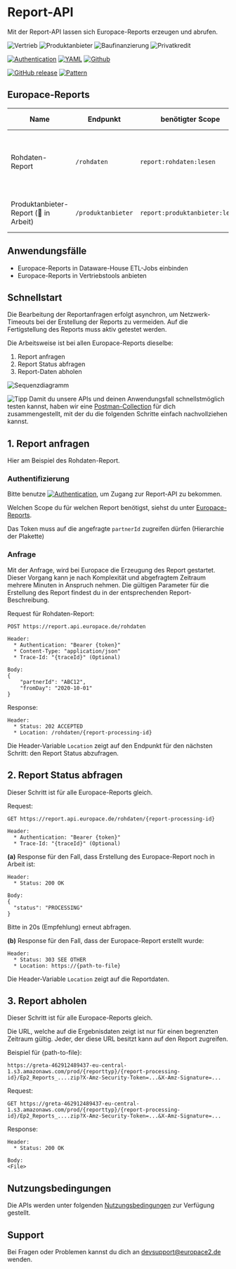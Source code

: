 # Report-API

Mit der Report-API lassen sich Europace-Reports erzeugen und abrufen.

![Vertrieb](https://img.shields.io/badge/-Vertrieb-lightblue)
![Produktanbieter](https://img.shields.io/badge/-Produktanbieter-lightblue)
![Baufinanzierung](https://img.shields.io/badge/-Baufinanzierung-lightblue)
![Privatkredit](https://img.shields.io/badge/-Privatkredit-lightblue)

[![Authentication](https://img.shields.io/badge/Auth-OAuth2-green)](https://github.com/europace/authorization-api)
[![YAML](https://img.shields.io/badge/{}-YAML-green)](https://github.com/europace/report-api/report-api.yaml)
[![Github](https://img.shields.io/badge/-Github-black?logo=github)](https://github.com/europace/report-api)

[![GitHub release](https://img.shields.io/github/v/release/europace/authorization-api)](https://github.com/europace/report-api/releases)
[![Pattern](https://img.shields.io/badge/Pattern-Tolerant%20Reader-yellowgreen)](https://martinfowler.com/bliki/TolerantReader.html)

## Europace-Reports

 Name | Endpunkt | benötigter Scope | Inhalts-Beschreibung
 ---- | ---- | ---- | ----
 Rohdaten-Report | ```/rohdaten``` | `report:rohdaten:lesen`  | alle relevanten Daten von Vorgängen, Anträgen, Bausteinen und Provisionen des Vertriebs |
Produktanbieter-Report (:construction: in Arbeit)  | ```/produktanbieter``` | `report:produktanbieter:lesen`  | die wesentlichen Antragsdaten mit Status und Vertriebsorganisation |

## Anwendungsfälle
- Europace-Reports in Dataware-House ETL-Jobs einbinden
- Europace-Reports in Vertriebstools anbieten

## Schnellstart

Die Bearbeitung der Reportanfragen erfolgt asynchron, um Netzwerk-Timeouts bei der Erstellung der Reports zu vermeiden. Auf die Fertigstellung des Reports muss aktiv getestet werden.

Die Arbeitsweise ist bei allen Europace-Reports dieselbe:

1. Report anfragen
2. Report Status abfragen
3. Report-Daten abholen

![Sequenzdiagramm](http://www.plantuml.com/plantuml/proxy?cache=no&src=https://raw.githubusercontent.com/europace/report-api/master/resources/processing-report-api.iuml?token=AFSAZZEIDC253X3GO74BDNK7R2KOC)

![Tipp](https://img.shields.io/badge/-Tipp-yellow) Damit du unsere APIs und deinen Anwendungsfall schnellstmöglich testen kannst, haben wir eine [Postman-Collection](https://github.com/europace/api-schnellstart) für dich zusammengestellt, mit der du die folgenden Schritte einfach nachvollziehen kannst.

## 1. Report anfragen
Hier am Beispiel des Rohdaten-Report.

### Authentifizierung
Bitte benutze [![Authentication](https://img.shields.io/badge/Auth-OAuth2-green)](https://github.com/europace/authorization-api), um Zugang zur Report-API zu bekommen.

Welchen Scope du für welchen Report benötigst, siehst du unter [Europace-Reports](#markdown-header-Europace-Reports).

Das Token muss auf die angefragte `partnerId` zugreifen dürfen (Hierarchie der Plakette)

### Anfrage
Mit der Anfrage, wird bei Europace die Erzeugung des Report gestartet. Dieser Vorgang kann je nach Komplexität und abgefragtem Zeitraum mehrere Minuten in Anspruch nehmen. Die gültigen Parameter für die Erstellung des Report findest du in der entsprechenden Report-Beschreibung.

Request für Rohdaten-Report:
```
POST https://report.api.europace.de/rohdaten

Header:
  * Authentication: "Bearer {token}"
  * Content-Type: "application/json"
  * Trace-Id: "{traceId}" (Optional)

Body:
{
    "partnerId": "ABC12",
    "fromDay": "2020-10-01"
}
```

Response:
```
Header:
  * Status: 202 ACCEPTED
  * Location: /rohdaten/{report-processing-id}
```

Die Header-Variable `Location` zeigt auf den Endpunkt für den nächsten Schritt: den Report Status abzufragen.

## 2. Report Status abfragen

Dieser Schritt ist für alle Europace-Reports gleich.

Request:
```
GET https://report.api.europace.de/rohdaten/{report-processing-id}

Header:
  * Authentication: "Bearer {token}"
  * Trace-Id: "{traceId}" (Optional)
```

**(a)** Response für den Fall, dass Erstellung des Europace-Report noch in Arbeit ist:
```
Header:
  * Status: 200 OK

Body:
{
  "status": "PROCESSING"
}
```
Bitte in 20s (Empfehlung) erneut abfragen.

**(b)** Response für den Fall, dass der Europace-Report erstellt wurde:
```
Header:
  * Status: 303 SEE OTHER
  * Location: https://{path-to-file}
```
Die Header-Variable `Location` zeigt auf die Reportdaten.

## 3. Report abholen

Dieser Schritt ist für alle Europace-Reports gleich.

Die URL, welche auf die Ergebnisdaten zeigt ist nur für einen begrenzten Zeitraum gültig. Jeder, der diese URL besitzt kann auf den Report zugreifen.

Beispiel für {path-to-file}:
```
https://greta-462912489437-eu-central-1.s3.amazonaws.com/prod/{reporttyp}/{report-processing-id}/Ep2_Reports_....zip?X-Amz-Security-Token=...&X-Amz-Signature=...
```

Request:
```
GET https://greta-462912489437-eu-central-1.s3.amazonaws.com/prod/{reporttyp}/{report-processing-id}/Ep2_Reports_....zip?X-Amz-Security-Token=...&X-Amz-Signature=...
```

Response:
```
Header:
  * Status: 200 OK

Body:
<File>
```

## Nutzungsbedingungen
Die APIs werden unter folgenden [Nutzungsbedingungen](https://docs.api.europace.de/nutzungsbedingungen/) zur Verfügung gestellt.

## Support
Bei Fragen oder Problemen kannst du dich an devsupport@europace2.de wenden.
